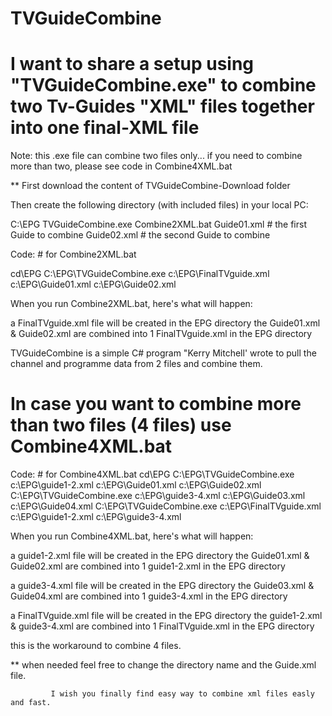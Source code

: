 # TVGuideCombine

# I want to share a setup using "TVGuideCombine.exe" to combine two Tv-Guides "XML" files together into one final-XML file

Note: this .exe file can combine two files only... if you need to combine more than two, please see code in Combine4XML.bat

**  First download the content of TVGuideCombine-Download folder

Then create the following directory (with included files) in your local PC:

C:\EPG
TVGuideCombine.exe
Combine2XML.bat
Guide01.xml    # the first Guide to combine
Guide02.xml    # the second Guide to combine


Code:          # for Combine2XML.bat 

   cd\EPG
   C:\EPG\TVGuideCombine.exe c:\EPG\FinalTVguide.xml c:\EPG\Guide01.xml c:\EPG\Guide02.xml
   
   
  When you run Combine2XML.bat, here's what will happen:  
 
a FinalTVguide.xml file will be created in the EPG directory
the Guide01.xml & Guide02.xml are combined into 1 FinalTVguide.xml in the EPG directory

TVGuideCombine is a simple C# program "Kerry Mitchell' wrote to pull the channel and programme data from 2 files and combine them.



# In case you want to combine more than two files (4 files) use Combine4XML.bat


Code:          # for Combine4XML.bat 
   cd\EPG
   C:\EPG\TVGuideCombine.exe c:\EPG\guide1-2.xml c:\EPG\Guide01.xml c:\EPG\Guide02.xml
   C:\EPG\TVGuideCombine.exe c:\EPG\guide3-4.xml c:\EPG\Guide03.xml c:\EPG\Guide04.xml
   C:\EPG\TVGuideCombine.exe c:\EPG\FinalTVguide.xml c:\EPG\guide1-2.xml c:\EPG\guide3-4.xml
   
   
  When you run Combine4XML.bat, here's what will happen:  

a guide1-2.xml file will be created in the EPG directory
the Guide01.xml & Guide02.xml are combined into 1 guide1-2.xml in the EPG directory 

a guide3-4.xml file will be created in the EPG directory
the Guide03.xml & Guide04.xml are combined into 1 guide3-4.xml in the EPG directory 

a FinalTVguide.xml file will be created in the EPG directory
the guide1-2.xml & guide3-4.xml are combined into 1 FinalTVguide.xml in the EPG directory

   this is the workaround to combine 4 files.
 

**  when needed feel free to change the directory name and the Guide.xml file.


             I wish you finally find easy way to combine xml files easly and fast.


 
